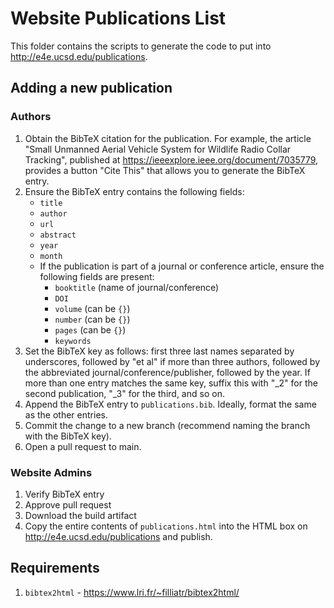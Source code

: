 # Website Publications List

This folder contains the scripts to generate the code to put into http://e4e.ucsd.edu/publications.

## Adding a new publication
### Authors
1. Obtain the BibTeX citation for the publication.  For example, the article "Small Unmanned Aerial Vehicle System for Wildlife Radio Collar Tracking", published at https://ieeexplore.ieee.org/document/7035779, provides a button "Cite This" that allows you to generate the BibTeX entry.
2. Ensure the BibTeX entry contains the following fields:
	- `title`
	- `author`
	- `url`
	- `abstract`
	- `year`
	- `month`
	- If the publication is part of a journal or conference article, ensure the following fields are present:
		- `booktitle` (name of journal/conference)
		- `DOI`
		- `volume` (can be `{}`)
		- `number` (can be `{}`)
		- `pages` (can be `{}`)
		- `keywords`
3. Set the BibTeX key as follows: first three last names separated by underscores, followed by "et al" if more than three authors, followed by the abbreviated journal/conference/publisher, followed by the year.  If more than one entry matches the same key, suffix this with "\_2" for the second publication, "\_3" for the third, and so on.
4. Append the BibTeX entry to `publications.bib`.  Ideally, format the same as the other entries.
5. Commit the change to a new branch (recommend naming the branch with the BibTeX key).
6. Open a pull request to main.
### Website Admins
1. Verify BibTeX entry
2. Approve pull request
3. Download the build artifact
4. Copy the entire contents of `publications.html` into the HTML box on http://e4e.ucsd.edu/publications and publish.

## Requirements
1.  `bibtex2html` - https://www.lri.fr/~filliatr/bibtex2html/
